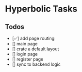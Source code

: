 # Hyperbolic Tasks





## Todos
- [✅] add page routing
- [] main page
- [] crate a default layout
- [] login page
- [] register page
- [] sync to backend logic
